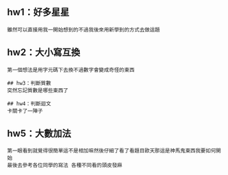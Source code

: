 ## hw1：好多星星
```
雖然可以直接用我一開始想到的不過我後來用新學到的方式去做這題
```
## hw2：大小寫互換
```
第一個想法是用字元碼下去換不過數字會變成奇怪的東西
```
```
## hw3：判斷質數
突然忘記質數是哪些東西了
```
```
## hw4：判斷迴文
卡關卡了一陣子
```
## hw5：大數加法
```
第一眼看到就覺得很簡單這不是相加嘛然後仔細了看了看題目歐天那這是神馬鬼東西我要如何開始
最後去參考各位同學的寫法 各種不同看的頭皮發麻 
```
